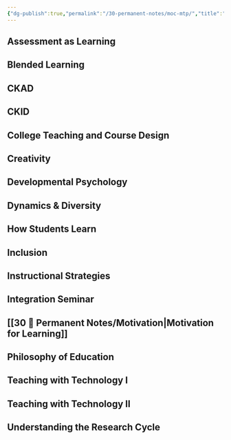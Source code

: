```yaml
---
{"dg-publish":true,"permalink":"/30-permanent-notes/moc-mtp/","title":"MOC MTP","tags":["🪴"],"created":"2024-08-30","updated":"2024-09-13"}
---
```



## Assessment as Learning

## Blended Learning

## CKAD

## CKID

## College Teaching and Course Design

## Creativity

## Developmental Psychology

## Dynamics & Diversity

## How Students Learn

## Inclusion

## Instructional Strategies

## Integration Seminar

## [[30 🌲 Permanent Notes/Motivation\|Motivation for Learning]]

## Philosophy of Education

## Teaching with Technology I

## Teaching with Technology II

## Understanding the Research Cycle
